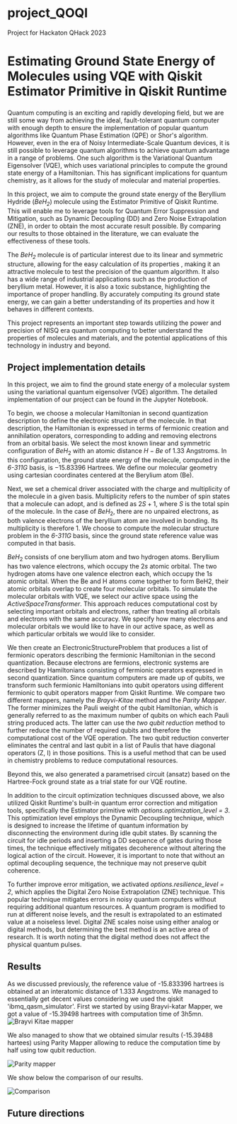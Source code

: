 # project_QOQI
Project for Hackaton QHack 2023
# Estimating Ground State Energy of Molecules using VQE with Qiskit Estimator Primitive in Qiskit Runtime

###
Quantum computing is an exciting and rapidly developing field, but we are still some way from achieving the ideal, fault-tolerant quantum computer with enough depth to ensure the implementation of popular quantum algorithms like Quantum Phase Estimation (QPE) or Shor's algorithm. However, even in the era of Noisy Intermediate-Scale Quantum devices, it is still possible to leverage quantum algorithms to achieve quantum advantage in a range of problems. One such algorithm is the Variational Quantum Eigensolver (VQE), which uses variational principles to compute the ground state energy of a Hamiltonian. This has significant implications for quantum chemistry, as it allows for the study of molecular and material properties.

In this project, we aim to compute the ground state energy of the Beryllium Hydride (*BeH<sub>2*</sub>) molecule using the Estimator Primitive of Qiskit Runtime. This will enable me to leverage tools for Quantum Error Suppression and Mitigation, such as Dynamic Decoupling (DD) and Zero Noise Extrapolation (ZNE), in order to obtain the most accurate result possible. By comparing our results to those obtained in the literature, we can evaluate the effectiveness of these tools.

The *BeH<sub>2*</sub> molecule is of particular interest due to its linear and symmetric structure, allowing for the easy calculation of its properties , making it an attractive molecule to test the precision of the quantum algorithm. It also has a wide range of industrial applications such as the production of beryllium metal. However, it is also a toxic substance, highlighting the importance of proper handling. By accurately computing its ground state energy, we can gain a better understanding of its properties and how it behaves in different contexts.

This project represents an important step towards utilizing the power and precision of NISQ era quantum computing to better understand the properties of molecules and materials, and the potential applications of this technology in industry and beyond.

## Project implementation details

In this project, we aim to find the ground state energy of a molecular system using the variational quantum eigensolver (VQE) algorithm. The detailed implementation of our project can be found in the Jupyter Notebook.

To begin, we choose a molecular Hamiltonian in second quantization description to define the electronic structure of the molecule. In that description, the Hamiltonian is expressed in terms of fermionic creation and annihilation operators, corresponding to adding and removing electrons from an orbital basis. We select the most known linear and symmetric configuration of $BeH_2$ with an atomic distance $H-Be$ of $1.33$ Angstroms. In this configuration, the ground state energy of the molecule, computed in the $\textit{6-311G}$ basis, is $-15.83396$ Hartrees. We define our molecular geometry using cartesian coordinates centered at the Berylium atom (Be).

Next, we set a chemical driver associated with the charge and multiplicity of the molecule in a given basis. Multiplicity refers to the number of spin states that a molecule can adopt, and is defined as $2S + 1$, where $S$ is the total spin of the molecule. In the case of $BeH_2$, there are no unpaired electrons, as both valence electrons of the beryllium atom are involved in bonding. Its multiplicity is therefore $1$. We choose to compute the molecular structure problem in the $\textit{6-311G}$ basis, since the ground state reference value was computed in that basis.

$BeH_2$ consists of one beryllium atom and two hydrogen atoms. Beryllium has two valence electrons, which occupy the $2s$ atomic orbital. The two hydrogen atoms have one valence electron each, which occupy the $1s$ atomic orbital. When the Be and H atoms come together to form BeH2, their atomic orbitals overlap to create four molecular orbitals. To simulate the molecular orbitals with VQE, we select our active space using the $\textit{ActiveSpaceTransformer}$. This approach reduces computational cost by selecting important orbitals and electrons, rather than treating all orbitals and electrons with the same accuracy. We specify how many electrons and molecular orbitals we would like to have in our active space, as well as which particular orbitals we would like to consider.

We then create an ElectronicStructureProblem that produces a list of fermionic operators describing the fermionic Hamiltonian in the second quantization. Because electrons are fermions, electronic systems are described by Hamiltonians consisting of fermionic operators expressed in second quantization. Since quantum computers are made up of qubits, we transform such fermionic Hamiltonians into qubit operators using different fermionic to qubit operators mapper from Qiskit Runtime. We compare two different mappers, namely the $\textit{Brayvi-Kitae}$ method and the $\textit{Parity Mapper}$. The former minimizes the Pauli weight of the qubit Hamiltonian, which is generally referred to as the maximum number of qubits on which each Pauli string produced acts. The latter can use the $\textit{two qubit reduction}$ method to further reduce the number of required qubits and therefore the computational cost of the VQE operation. The two qubit reduction converter eliminates the central and last qubit in a list of Paulis that have diagonal operators (Z, I) in those positions. This is a useful method that can be used in chemistry problems to reduce computational resources.

Beyond this, we also generated a parametrised circuit (ansatz) based on the Hartree-Fock ground state as a trial state for our VQE routine.

In addition to the circuit optimization techniques discussed above, we also utilized Qiskit Runtime's built-in quantum error correction and mitigation tools, specifically the Estimator primitive with $\textit{options.optimization_level = 3}$. This optimization level employs the Dynamic Decoupling technique, which is designed to increase the lifetime of quantum information by disconnecting the environment during idle qubit states. By scanning the circuit for idle periods and inserting a DD sequence of gates during those times, the technique effectively mitigates decoherence without altering the logical action of the circuit. However, it is important to note that without an optimal decoupling sequence, the technique may not preserve qubit coherence.

To further improve error mitigation, we activated $\textit{options.resilience_level = 2}$, which applies the Digital Zero Noise Extrapolation (ZNE) technique. This popular technique mitigates errors in noisy quantum computers without requiring additional quantum resources. A quantum program is modified to run at different noise levels, and the result is extrapolated to an estimated value at a noiseless level. Digital ZNE scales noise using either analog or digital methods, but determining the best method is an active area of research. It is worth noting that the digital method does not affect the physical quantum pulses.




## Results

As we discussed previously, the reference value of -15.833396 hartrees is obtained at an interatomic distance of 1.333 Angstroms. We managed to essentially get decent values considering we used the qiskit 'ibmq_qasm_simulator'. First we started by using Brayvi-katar Mapper, we got a value of -15.39498 hartrees with computation time of 3h5mn.
![Brayvi Kitae mapper](https://user-images.githubusercontent.com/108539802/221980660-f84c4276-2112-4ec8-8802-c8062c88fddd.png)

We also managed to show that we obtained simular results (-15.39488 hartees) using Parity Mapper allowing to reduce the computation time by half using tow qubit reduction.

![Parity mapper](https://user-images.githubusercontent.com/108539802/221981479-34684b5e-edce-430f-a940-c921a29fe018.png)

We show below the comparison of our results.

![Comparison](https://user-images.githubusercontent.com/108539802/221981499-706ab654-1549-4906-a3f2-7111061e52ae.png)

## Future directions


